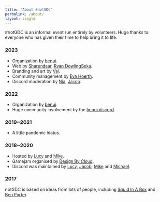 ```yaml
---
title: "About #notGDC"
permalink: /about/
layout: single
---
```


#notGDC is an informal event run entirely by volunteers. Huge thanks to everyone
who has given their time to help bring it to life. 

### 2023

* Organization by [benui](https://benui.ca/).
* Web by [Sharundaar](https://twitter.com/Sharundaar/), [Ryan DowlingSoka](https://ryandowlingsoka.com/).
* Branding and art by [Val](https://twitter.com/friendlyhellooo).
* Community management  by [Eva Hoerth](https://twitter.com/downtohoerth).
* Discord moderation by [Nia](https://www.linkedin.com/in/niawearn/), [Jacob](https://twitter.com/_meloki).

### 2022

* Organization by [benui](https://benui.ca/).
* Huge community involvement by the [benui discord](https://discord.benui.ca/).

### 2019~2021

* A little pandemic hiatus.

### 2018~2020

* Hosted by [Lucy](https://twitter.com/lucyamorris) and [Mike](https://twitter.com/mtrc).
* Gamejam organised by [Design By Cloud](https://twitter.com/DesignByCloud).
* Discord was maintained by [Lucy](https://twitter.com/lucyamorris), [Jacob](https://twitter.com/itscurlyx), [Mike](https://twitter.com/vitekim) and [Michael](https://twitter.com/DesignByCloud).

### 2017

notGDC is based on ideas from lots of people, including [Squid In A Box](https://twitter.com/squidinabox/status/176983168027598848) and [Ben Porter](https://eigenbom.github.io/notgdc2017/).


